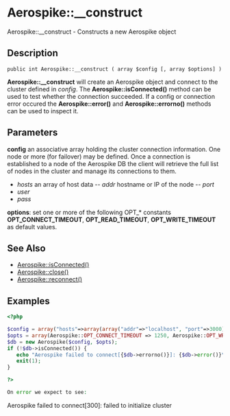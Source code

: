 
# Aerospike::__construct

Aerospike::__construct - Constructs a new Aerospike object

## Description

```
public int Aerospike::__construct ( array $config [, array $options] )
```

**Aerospike::__construct** will create an Aerospike object and connect to the
cluster defined in *config*.  The **Aerospike::isConnected()** method can be used
to test whether the connection succeeded. If a config or connection error
occured the **Aerospike::error()** and **Aerospike::errorno()** methods can be used
to inspect it.

## Parameters

**config** an associative array holding the cluster connection information. One
node or more (for failover) may be defined. Once a connection is established to
a node of the Aerospike DB the client will retrieve the full list of nodes in the
cluster and manage its connections to them.

- *hosts* an array of host data
-- *addr* hostname or IP of the node
-- *port*
- *user*
- *pass*

**options**: set one or more of the following OPT_* constants
  **OPT_CONNECT_TIMEOUT**, **OPT_READ_TIMEOUT**, **OPT_WRITE_TIMEOUT** as
default values.

## See Also

- [Aerospike::isConnected()](aerospike_isconnected.md)
- [Aerospike::close()](aerospike_close.md)
- [Aerospike::reconnect()](aerospike_reconnect.md)

## Examples

```php
<?php

$config = array("hosts"=>array(array("addr"=>"localhost", "port"=>3000));
$opts = array(Aerospike::OPT_CONNECT_TIMEOUT => 1250, Aerospike::OPT_WRITE_TIMEOUT => 1500);
$db = new Aerospike($config, $opts);
if (!$db->isConnected()) {
   echo "Aerospike failed to connect[{$db->errorno()}]: {$db->error()}\n";
   exit(1);
}

?>

On error we expect to see:

```
Aerospike failed to connect[300]: failed to initialize cluster
```

